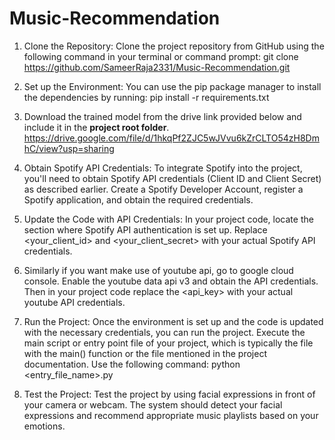 # Music-Recommendation
1.	Clone the Repository:
Clone the project repository from GitHub using the following command in your terminal or command prompt:
git clone https://github.com/SameerRaja2331/Music-Recommendation.git

2.	Set up the Environment:
You can use the pip package manager to install the dependencies by running:
pip install -r requirements.txt

3.	Download the trained model from the drive link provided below and include it in the **project root folder**.
https://drive.google.com/file/d/1hkqPf2ZJC5wJVvu6kZrCLTO54zH8DmhC/view?usp=sharing

4.	Obtain Spotify API Credentials:
To integrate Spotify into the project, you'll need to obtain Spotify API credentials (Client ID and Client Secret) as described earlier. Create a Spotify Developer Account, register a Spotify application, and obtain the required credentials. 

5.	Update the Code with API Credentials:
In your project code, locate the section where Spotify API authentication is set up. Replace <your_client_id> and <your_client_secret> with your actual Spotify API credentials.

6.	Similarly if you want make use of youtube api, go to google cloud console. Enable the youtube data api v3 and obtain the API credentials. Then in your project code replace the <api_key> with your actual youtube API credentials.

7.	Run the Project:
Once the environment is set up and the code is updated with the necessary credentials, you can run the project. Execute the main script or entry point file of your project, which is typically the file with the main() function or the file mentioned in the project documentation. Use the following command:
python <entry_file_name>.py

8.	Test the Project:
Test the project by using facial expressions in front of your camera or webcam. The system should detect your facial expressions and recommend appropriate music playlists based on your emotions.
